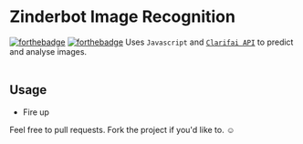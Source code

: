 # Zinderbot Image Recognition <br>
[![forthebadge](https://forthebadge.com/images/badges/made-with-javascript.svg)](https://forthebadge.com) [![forthebadge](https://forthebadge.com/images/badges/uses-html.svg)](https://forthebadge.com)
Uses ``Javascript`` and [``Clarifai API``](https://www.clarifai.com/) to predict and analyse images.<br><br>

## Usage <br>
+   Fire up

Feel free to pull requests.
Fork the project if you'd like to. ☺